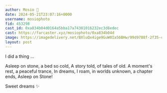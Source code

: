 ```yaml
---
author: Mosio 🎩
date: 2024-05-21T23:07:16+0000
username: mosiophoto
fid: 453298
cast_id: 0xa834b04d0164a5bba17a74381016232ec3d8edec
cast: https://farcaster.xyz/mosiophoto/0xa834b04d
image: https://imagedelivery.net/BXluQx4ige9GuW0Ia56BHw/99d9788f-2f35-4572-a7f5-2d1557767f00/original
layout: post
---
```


I did a thing ...

Asleep on stone, a bed so cold,
A story told, of tales of old.
A moment's rest, a peaceful trance,
In dreams, I roam, in worlds unknown,
a chapter ends, Asleep on Stone!

Sweet dreams ✨

<img src='https://imagedelivery.net/BXluQx4ige9GuW0Ia56BHw/99d9788f-2f35-4572-a7f5-2d1557767f00/original' alt='' referrerpolicy='no-referrer'/>
